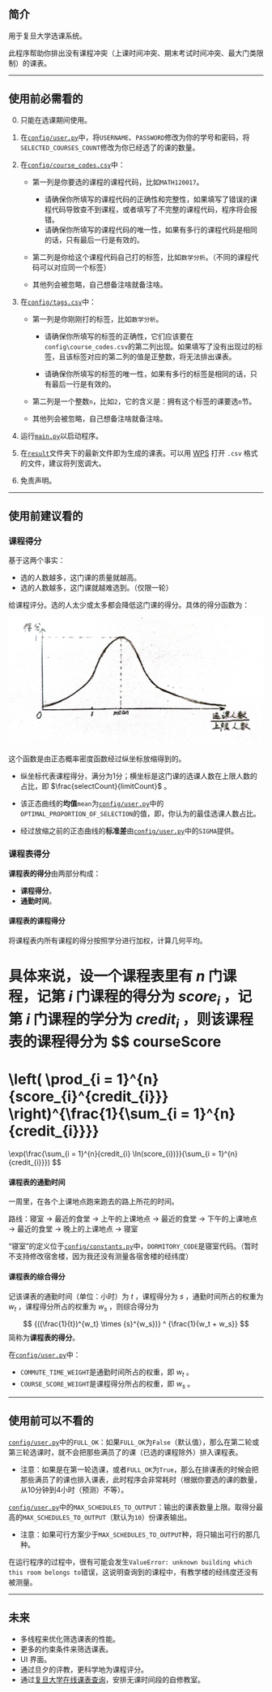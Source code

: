 ## 简介

用于复旦大学选课系统。

此程序帮助你排出没有课程冲突（上课时间冲突、期末考试时间冲突、最大门类限制）的课表。

---

## 使用前必需看的

0. 只能在选课期间使用。

1. 在[`config/user.py`](./config/user.py)中，将`USERNAME`、`PASSWORD`修改为你的学号和密码，将`SELECTED_COURSES_COUNT`修改为你已经选了的课的数量。

2. 在[`config/course_codes.csv`](./config/course_codes.csv)中：

    - 第一列是你要选的课程的课程代码，比如`MATH120017`。
        - 请确保你所填写的课程代码的正确性和完整性，如果填写了错误的课程代码导致查不到课程，或者填写了不完整的课程代码，程序将会报错。
        - 请确保你所填写的课程代码的唯一性，如果有多行的课程代码是相同的话，只有最后一行是有效的。

    - 第二列是你给这个课程代码自己打的标签，比如`数学分析`。（不同的课程代码可以对应同一个标签）

    - 其他列会被忽略，自己想备注啥就备注啥。

3. 在[`config/tags.csv`](./config/tags.csv)中：

    - 第一列是你刚刚打的标签，比如`数学分析`。

        - 请确保你所填写的标签的正确性，它们应该要在`config\course_codes.csv`的第二列出现。如果填写了没有出现过的标签，且该标签对应的第二列的值是正整数，将无法排出课表。

        - 请确保你所填写的标签的唯一性，如果有多行的标签是相同的话，只有最后一行是有效的。

    - 第二列是一个整数`n`，比如`2`，它的含义是：拥有这个标签的课要选`n`节。

    - 其他列会被忽略，自己想备注啥就备注啥。

4. 运行[`main.py`](./main.py)以启动程序。
5. 在[`result`](./result)文件夹下的最新文件即为生成的课表。可以用 [WPS](https://www.wps.cn/) 打开 `.csv` 格式的文件，建议将列宽调大。
6. 免责声明。

---

## 使用前建议看的

### 课程得分

基于这两个事实：
- 选的人数越多，这门课的质量就越高。
- 选的人数越多，这门课就越难选到。（仅限一轮）
  

给课程评分。选的人太少或太多都会降低这门课的得分。具体的得分函数为：

![202502201325_2](./README.assets/course_score_mapping.jpg)

这个函数是由正态概率密度函数经过纵坐标放缩得到的。

- 纵坐标代表课程得分，满分为1分；横坐标是这门课的选课人数在上限人数的占比，即 $\frac{selectCount}{limitCount}$ 。

- 该正态曲线的**均值**`mean`为[`config/user.py`](./config/user.py)中的`OPTIMAL_PROPORTION_OF_SELECTION`的值，即，你认为的最佳选课人数占比。
- 经过放缩之前的正态曲线的**标准差**由[`config/user.py`](./config/user.py)中的`SIGMA`提供。

### 课程表得分

**课程表的得分**由两部分构成：

- **课程得分**。
- **通勤时间**。

#### 课程表的**课程得分**

将课程表内所有课程的得分按照学分进行加权，计算几何平均。

具体来说，设一个课程表里有 $n$ 门课程，记第 $i$ 门课程的得分为 $score_{i}$ ，记第 $i$ 门课程的学分为 $credit_{i}$ ，则该课程表的课程得分为
$$
courseScore
=
\left( \prod_{i = 1}^{n}{score_{i}^{credit_{i}}} \right)^{\frac{1}{\sum_{i = 1}^{n}{credit_{i}}}}
=
\exp(\frac{\sum_{i = 1}^{n}{credit_{i} \ln(score_{i})}}{\sum_{i = 1}^{n}{credit_{i}}})
$$

#### 课程表的**通勤时间**

一周里，在各个上课地点跑来跑去的路上所花的时间。

路线：寝室 → 最近的食堂 → 上午的上课地点 → 最近的食堂 → 下午的上课地点 → 最近的食堂 → 晚上的上课地点 → 寝室

“寝室”的定义位于[`config/constants.py`](./config/constants.py)中，`DORMITORY_CODE`是寝室代码。（暂时不支持修改宿舍楼，因为我还没有测量各宿舍楼的经纬度）

#### 课程表的**综合得分**

记该课表的通勤时间（单位：小时）为 $t$ ，课程得分为 $s$ ，通勤时间所占的权重为 $w_t$ ，课程得分所占的权重为 $w_s$ ，则综合得分为

$$
{((\frac{1}{t})^{w_t} \times {s}^{w_s})} ^ {\frac{1}{w_t + w_s}}
$$
简称为**课程表的得分**。

在[`config/user.py`](./config/user.py)中：

- `COMMUTE_TIME_WEIGHT`是通勤时间所占的权重，即 $w_{t}$ 。
- `COURSE_SCORE_WEIGHT`是课程得分所占的权重，即 $w_{s}$ 。

---

## 使用前可以不看的

[`config/user.py`](./config/user.py)中的`FULL_OK`：如果`FULL_OK`为`False`（默认值），那么在第二轮或第三轮选课时，就不会把那些满员了的课（已选的课程除外）排入课程表。

- 注意：如果是在第一轮选课，或者`FULL_OK`为`True`，那么在排课表的时候会把那些满员了的课也排入课表，此时程序会非常耗时（根据你要选的课的数量，从10分钟到4小时（预测）不等）。

[`config/user.py`](./config/user.py)中的`MAX_SCHEDULES_TO_OUTPUT`：输出的课表数量上限。取得分最高的`MAX_SCHEDULES_TO_OUTPUT`（默认为`10`）份课表输出。

- 注意：如果可行方案少于`MAX_SCHEDULES_TO_OUTPUT`种，将只输出可行的那几种。

在运行程序的过程中，很有可能会发生`ValueError: unknown building which this room belongs to`错误，这说明查询到的课程中，有教学楼的经纬度还没有被测量。

---

## 未来

- 多线程来优化筛选课表的性能。
- 更多的约束条件来筛选课表。
- UI 界面。
- 通过旦夕的评教，更科学地为课程评分。
- 通过[复旦大学在线课表查询](http://10.64.130.6/)，安排无课时间段的自修教室。
